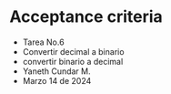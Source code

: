 # Acceptance criteria

- Tarea No.6
- Convertir decimal a binario
- convertir binario a decimal
- Yaneth Cundar M.
- Marzo 14 de 2024